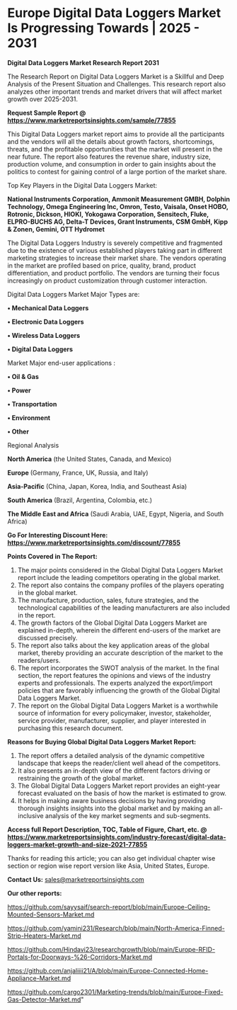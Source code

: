 # Europe Digital Data Loggers Market Is Progressing Towards | 2025 - 2031

<strong>Digital Data Loggers Market Research Report 2031</strong>

The Research Report on Digital Data Loggers Market is a Skillful and Deep Analysis of the Present Situation and Challenges. This research report also analyzes other important trends and market drivers that will affect market growth over 2025-2031.

<strong>Request Sample Report @ <a href=https://www.marketreportsinsights.com/sample/77855>https://www.marketreportsinsights.com/sample/77855</a></strong>

This Digital Data Loggers market report aims to provide all the participants and the vendors will all the details about growth factors, shortcomings, threats, and the profitable opportunities that the market will present in the near future. The report also features the revenue share, industry size, production volume, and consumption in order to gain insights about the politics to contest for gaining control of a large portion of the market share.

Top Key Players in the Digital Data Loggers Market:

<strong>National Instruments Corporation, Ammonit Measurement GMBH, Dolphin Technology, Omega Engineering Inc, Omron, Testo, Vaisala, Onset HOBO, Rotronic, Dickson, HIOKI, Yokogawa Corporation, Sensitech, Fluke, ELPRO-BUCHS AG, Delta-T Devices, Grant Instruments, CSM GmbH, Kipp & Zonen, Gemini, OTT Hydromet</strong>

The Digital Data Loggers Industry is severely competitive and fragmented due to the existence of various established players taking part in different marketing strategies to increase their market share. The vendors operating in the market are profiled based on price, quality, brand, product differentiation, and product portfolio. The vendors are turning their focus increasingly on product customization through customer interaction.

Digital Data Loggers Market Major Types are:

<strong>• Mechanical Data Loggers

• Electronic Data Loggers

• Wireless Data Loggers

• Digital Data Loggers</strong>

Market Major end-user applications :

<strong>• Oil & Gas

• Power

• Transportation

• Environment

• Other</strong>

Regional Analysis

</u><strong><b>North America</b></strong> (the United States, Canada, and Mexico)

<strong><b>Europe </b></strong>(Germany, France, UK, Russia, and Italy)

<strong><b>Asia-Pacific</b></strong> (China, Japan, Korea, India, and Southeast Asia)

<strong><b>South America</b></strong> (Brazil, Argentina, Colombia, etc.)

<strong><b>The Middle East and Africa</b></strong> (Saudi Arabia, UAE, Egypt, Nigeria, and South Africa)

<strong>Go For Interesting Discount Here: <a href=https://www.marketreportsinsights.com/discount/77855>https://www.marketreportsinsights.com/discount/77855</a></strong>

<strong>Points Covered in The Report:</strong>
<ol>
  <li>The major points considered in the Global Digital Data Loggers Market report include the leading competitors operating in the global market.</li>
  <li>The report also contains the company profiles of the players operating in the global market.</li>
  <li>The manufacture, production, sales, future strategies, and the technological capabilities of the leading manufacturers are also included in the report.</li>
  <li>The growth factors of the Global Digital Data Loggers Market are explained in-depth, wherein the different end-users of the market are discussed precisely.</li>
  <li>The report also talks about the key application areas of the global market, thereby providing an accurate description of the market to the readers/users.</li>
  <li>The report incorporates the SWOT analysis of the market. In the final section, the report features the opinions and views of the industry experts and professionals. The experts analyzed the export/import policies that are favorably influencing the growth of the Global Digital Data Loggers Market.</li>
  <li>The report on the Global Digital Data Loggers Market is a worthwhile source of information for every policymaker, investor, stakeholder, service provider, manufacturer, supplier, and player interested in purchasing this research document.</li>
</ol>
<strong>Reasons for Buying Global Digital Data Loggers Market Report:</strong>

<ol>
  <li>The report offers a detailed analysis of the dynamic competitive landscape that keeps the reader/client well ahead of the competitors.</li>
  <li>It also presents an in-depth view of the different factors driving or restraining the growth of the global market.</li>
  <li>The Global Digital Data Loggers Market report provides an eight-year forecast evaluated on the basis of how the market is estimated to grow.</li>
  <li>It helps in making aware business decisions by having providing thorough insights insights into the global market and by making an all-inclusive analysis of the key market segments and sub-segments.</li>
</ol>
<strong>Access full Report Description, TOC, Table of Figure, Chart, etc. @ <a href=https://www.marketreportsinsights.com/industry-forecast/digital-data-loggers-market-growth-and-size-2021-77855>https://www.marketreportsinsights.com/industry-forecast/digital-data-loggers-market-growth-and-size-2021-77855</a></strong>


Thanks for reading this article; you can also get individual chapter wise section or region wise report version like Asia, United States, Europe.

<strong>Contact Us:</strong>
sales@marketreportsinsights.com

<strong>Our other reports:</strong>

<a href=https://github.com/sayysaif/search-report/blob/main/Europe-Ceiling-Mounted-Sensors-Market.md>https://github.com/sayysaif/search-report/blob/main/Europe-Ceiling-Mounted-Sensors-Market.md</a>

<a href=https://github.com/yamini231/Research/blob/main/North-America-Finned-Strip-Heaters-Market.md>https://github.com/yamini231/Research/blob/main/North-America-Finned-Strip-Heaters-Market.md</a>

<a href=https://github.com/Hindavi23/researchgrowth/blob/main/Europe-RFID-Portals-for-Doorways-%26-Corridors-Market.md>https://github.com/Hindavi23/researchgrowth/blob/main/Europe-RFID-Portals-for-Doorways-%26-Corridors-Market.md</a>

<a href=https://github.com/anjaliiii21/A/blob/main/Europe-Connected-Home-Appliance-Market.md>https://github.com/anjaliiii21/A/blob/main/Europe-Connected-Home-Appliance-Market.md</a>

<a href=https://github.com/cargo2301/Marketing-trends/blob/main/Europe-Fixed-Gas-Detector-Market.md>https://github.com/cargo2301/Marketing-trends/blob/main/Europe-Fixed-Gas-Detector-Market.md</a>"
